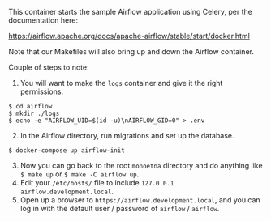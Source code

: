 This container starts the sample Airflow application using Celery, per the documentation here:

https://airflow.apache.org/docs/apache-airflow/stable/start/docker.html

Note that our Makefiles will also bring up and down the Airflow container.

Couple of steps to note:

1. You will want to make the `logs` container and give it the right permissions.

```
$ cd airflow
$ mkdir ./logs
$ echo -e "AIRFLOW_UID=$(id -u)\nAIRFLOW_GID=0" > .env
```

2. In the Airflow directory, run migrations and set up the database.

```
$ docker-compose up airflow-init
```

3. Now you can go back to the root `monoetna` directory and do anything like `$ make up` or `$ make -C airflow up`.
4. Edit your `/etc/hosts/` file to include `127.0.0.1 airflow.development.local`.
5. Open up a browser to `https://airflow.development.local`, and you can log in with the default user / password of `airflow` / `airflow`.
